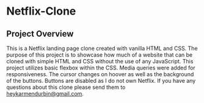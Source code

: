 # Netflix-Clone

## Project Overview

This is a Netflix landing page clone created with vanilla HTML and CSS.
The purpose of this project is to showcase how much of a website that can be cloned with simple HTML and CSS without 
the use of any JavaScript. This project utilizes basic flexbox within the CSS. Media queries were added for responsiveness. 
The cursor changes on hoover as well as the background of the buttons. Buttons are disabled as I do not own Netflix. 
If you have any questions about this clone please send them to heykarmendurbin@gmail.com. 